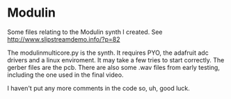 # Modulin
Some files relating to the Modulin synth I created. See http://www.slipstreamdemo.info/?p=82

The modulinmulticore.py is the synth. It requires PYO, the adafruit adc drivers and a linux enviroment. It may take a few tries to start correctly.
The gerber files are the pcb.
There are also some .wav files from early testing, including the one used in the final video.

I haven't put any more comments in the code so, uh, good luck.

